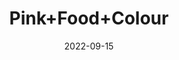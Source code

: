 ---
title: 'Pink+Food+Colour'
date: '2022-09-15' 
metatag: '' 
inventory: '0' 
draft: false 
# meta description 
shortDescripton: ''
description: 'Food+Colour'
longdescription: ''
featured: True
# product Price
price: '40.0'
# Product Short Description
shortDescription: ''
productID: '9A898402-6725-ED11-9968-005056B3A416'
type: 'products'
category: 'Food+Colour' 
thumnailproduct: 'https://aminsaddiquidawakhana.eralive.net/images/products/9A898402-6725-ED11-9968-005056B3A4161.png' 
images:
  - image: 'images/products/9A898402-6725-ED11-9968-005056B3A4161.png'  
Variants:
---